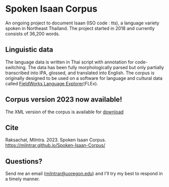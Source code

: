 # Spoken Isaan Corpus
An ongoing project to document Isaan (ISO code : tts), a language variety spoken in Northeast Thailand. The project started in 2018 and currently consists of 36,200 words.

## Linguistic data
The language data is written in Thai script with annotation for code-switching. The data has been fully morphologically parsed but only partially transcribed into IPA, glossed, and translated into English. The corpus is originally designed to be used on a software for language and cultural data called [FieldWorks Language Explorer](https://software.sil.org/fieldworks/)(FLEx).

## Corpus version 2023 now available!
The XML version of the corpus is available for [download](https://github.com/milntrar/Spoken-Isaan-Corpus/blob/main/Spoken_Isaan_Corpus_2023.xml)

## Cite
Raksachat, Milntra. 2023. Spoken Isaan Corpus. https://milntrar.github.io/Spoken-Isaan-Corpus/

## Questions?
Send me an email (milntrar@uoregon.edu) and I'll try my best to respond in a timely manner.
